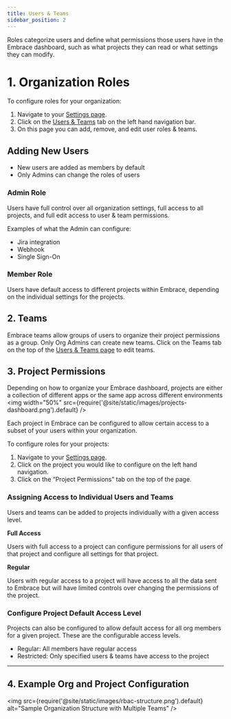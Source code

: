 ```yaml
---
title: Users & Teams
sidebar_position: 2
---
```


Roles categorize users and define what permissions those users have in the Embrace dashboard, such as what projects they can read or what settings they can modify.

# 1. Organization Roles

To configure roles for your organization:

1. Navigate to your [Settings page](https://dash.embrace.io/settings/my-profile/preferences).
2. Click on the [Users & Teams](https://dash.embrace.io/settings/organization/users-and-teams/users) tab on the left hand navigation bar.
3. On this page you can add, remove, and edit user roles & teams.

## Adding New Users

- New users are added as members by default
- Only Admins can change the roles of users

### Admin Role

Users have full control over all organization settings, full access to all projects, and full edit access to user & team permissions.

Examples of what the Admin can configure:

- Jira integration
- Webhook
- Single Sign-On

### Member Role

Users have default access to different projects within Embrace, depending on the individual settings for the projects.

## 2. Teams

Embrace teams allow groups of users to organize their project permissions as a group. Only Org Admins can create new teams. Click on the Teams tab on the top of the [Users & Teams page](https://dash.embrace.io/settings/organization/users-and-teams/teams) to edit teams.

## 3. Project Permissions

Depending on how to organize your Embrace dashboard, projects are either a collection of different apps or the same app across different environments
<img  width="50%" src={require('@site/static/images/projects-dashboard.png').default} />

Each project in Embrace can be configured to allow certain access to a subset of your users within your organization.

To configure roles for your projects:

1. Navigate to your [Settings page](https://dash.embrace.io/settings/my-profile/preferences).
2. Click on the project you would like to configure on the left hand navigation.
3. Click on the “Project Permissions” tab on the top of the page.

### Assigning Access to Individual Users and Teams

Users and teams can be added to projects individually with a given access level.

**Full Access**

Users with full access to a project can configure permissions for all users of that project and configure all settings for that project.

**Regular**

Users with regular access to a project will have access to all the data sent to Embrace but will have limited controls over changing the permissions of the project.

### Configure Project Default Access Level

Projects can also be configured to allow default access for all org members for a given project. These are the configurable access levels.

- Regular: All members have regular access
- Restricted: Only specified users & teams have access to the project

---

## 4. Example Org and Project Configuration

<img src={require('@site/static/images/rbac-structure.png').default} alt="Sample Organization Structure with Multiple Teams" />
